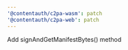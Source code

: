 ```yaml
---
'@contentauth/c2pa-wasm': patch
'@contentauth/c2pa-web': patch
---
```


Add signAndGetManifestBytes() method
